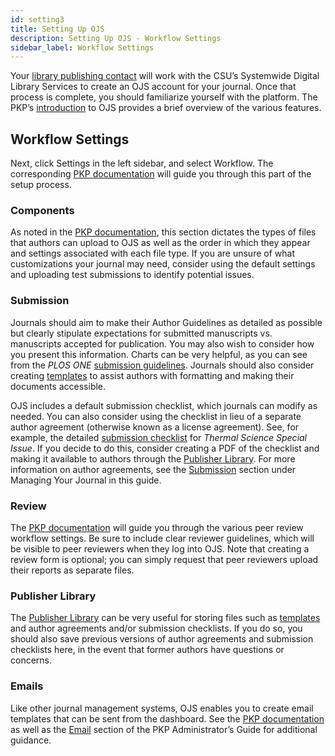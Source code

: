 ```yaml
---
id: setting3
title: Setting Up OJS
description: Setting Up OJS - Workflow Settings
sidebar_label: Workflow Settings
---
```


Your [library publishing contact](contacts.md) will work with the CSU’s Systemwide Digital Library Services to create an OJS account for your journal. Once that process is complete, you should familiarize yourself with the platform. The PKP’s [introduction](https://docs.pkp.sfu.ca/learning-ojs/en/introduction#ojs-features) to OJS provides a brief overview of the various features.

## Workflow Settings
Next, click Settings in the left sidebar, and select Workflow. The corresponding [PKP documentation](https://docs.pkp.sfu.ca/learning-ojs/en/settings-workflow) will guide you through this part of the setup process.

### Components
As noted in the [PKP documentation](https://docs.pkp.sfu.ca/learning-ojs/3.1/en/settings-workflow#components), this section dictates the types of files that authors can upload to OJS as well as the order in which they appear and settings associated with each file type. If you are unsure of what customizations your journal may need, consider using the default settings and uploading test submissions to identify potential issues.

### Submission
Journals should aim to make their Author Guidelines as detailed as possible but clearly stipulate expectations for submitted manuscripts vs. manuscripts accepted for publication. You may also wish to consider how you present this information. Charts can be very helpful, as you can see from the *PLOS ONE* [submission guidelines](https://journals.plos.org/plosone/s/submission-guidelines). Journals should also consider creating [templates](info2.md) to assist authors with formatting and making their documents accessible.

OJS includes a default submission checklist, which journals can modify as needed. You can also consider using the checklist in lieu of a separate author agreement (otherwise known as a license agreement). See, for example, the detailed [submission checklist](http://thermal-science.tech/submit/index.php/speciss/about/submissions) for *Thermal Science Special Issue*. If you decide to do this, consider creating a PDF of the checklist and making it available to authors through the [Publisher Library](setting3.md#publisher-library). For more information on author agreements, see the [Submission](manage.md) section under Managing Your Journal in this guide.

### Review
The [PKP documentation](https://docs.pkp.sfu.ca/learning-ojs/3.1/en/settings-workflow#review) will guide you through the various peer review workflow settings. Be sure to include clear reviewer guidelines, which will be visible to peer reviewers when they log into OJS. Note that creating a review form is optional; you can simply request that peer reviewers upload their reports as separate files.

### Publisher Library
The [Publisher Library](https://docs.pkp.sfu.ca/learning-ojs/3.1/en/settings-workflow#publisher-library) can be very useful for storing files such as [templates](info2.md) and author agreements and/or submission checklists. If you do so, you should also save previous versions of author agreements and submission checklists here, in the event that former authors have questions or concerns.

### Emails
Like other journal management systems, OJS enables you to create email templates that can be sent from the dashboard. See the [PKP documentation](https://docs.pkp.sfu.ca/learning-ojs/3.1/en/settings-workflow#emails) as well as the [Email](https://docs.pkp.sfu.ca/admin-guide/en/email) section of the PKP Administrator’s Guide for additional guidance.
